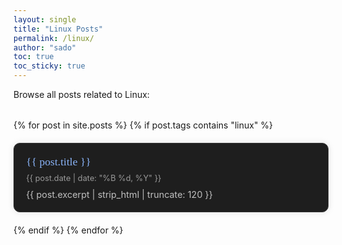 ```yaml
---
layout: single
title: "Linux Posts"
permalink: /linux/
author: "sado"
toc: true
toc_sticky: true
---
```

Browse all posts related to Linux:

<style>
.post-grid {
  display: grid;
  grid-template-columns: repeat(auto-fill, minmax(300px, 1fr));
  gap: 20px;
  margin-top: 2rem;
}

.post-card {
  background-color: #1e1e1e;
  border: 1px solid #333;
  border-radius: 10px;
  padding: 1.2rem;
  transition: transform 0.2s ease, box-shadow 0.3s ease;
  box-shadow: 0 0 10px rgba(120, 120, 120, 0.2);
}

.post-card:hover {
  transform: translateY(-5px);
  box-shadow: 0 0 15px rgba(138, 180, 248, 0.3);
}

.post-card a {
  color: #cfcfcf;
  text-decoration: none;
}

.post-title {
  font-family: 'Cinzel', serif;
  font-size: 1.1rem;
  margin-bottom: 0.5rem;
  color: #8ab4f8;
}

.post-date {
  font-size: 0.8rem;
  color: #999;
  margin-bottom: 0.6rem;
}

.post-excerpt {
  font-size: 0.9rem;
  color: #c0c0c0;
}
</style>

<div class="post-grid">
  {% for post in site.posts %}
    {% if post.tags contains "linux" %}
      <div class="post-card">
        <a href="{{ post.url | relative_url }}">
          <div class="post-title">{{ post.title }}</div>
          <div class="post-date">{{ post.date | date: "%B %d, %Y" }}</div>
          <div class="post-excerpt">{{ post.excerpt | strip_html | truncate: 120 }}</div>
        </a>
      </div>
    {% endif %}
  {% endfor %}
</div>
